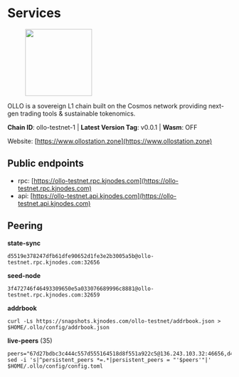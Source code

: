 # Services

<figure><img src="https://raw.githubusercontent.com/kj89/testnet_manuals/main/pingpub/logos/ollo.png" width="150" alt=""><figcaption></figcaption></figure>

OLLO is a sovereign L1 chain built on the Cosmos network providing  next-gen trading tools & sustainable tokenomics.

**Chain ID**: ollo-testnet-1 | **Latest Version Tag**: v0.0.1 | **Wasm**: OFF

Website: [https://www.ollostation.zone](https://www.ollostation.zone)


## Public endpoints

* rpc: [https://ollo-testnet.rpc.kjnodes.com](https://ollo-testnet.rpc.kjnodes.com)
* api: [https://ollo-testnet.api.kjnodes.com](https://ollo-testnet.api.kjnodes.com)

## Peering

**state-sync**

```
d5519e378247dfb61dfe90652d1fe3e2b3005a5b@ollo-testnet.rpc.kjnodes.com:32656
```

**seed-node**

```
3f472746f46493309650e5a033076689996c8881@ollo-testnet.rpc.kjnodes.com:32659
```

**addrbook**
```
curl -Ls https://snapshots.kjnodes.com/ollo-testnet/addrbook.json > $HOME/.ollo/config/addrbook.json
```

**live-peers** (35)
```
peers="67d27bdbc3c444c557d555164518d8f551a922c5@136.243.103.32:46656,d4696aba0fbb58a31b2736819ddecf699d787edb@38.242.159.61:26656,e8bdc07477c4a49acf1a4c91e3dc34fe2372169e@161.97.153.160:26656,d5519e378247dfb61dfe90652d1fe3e2b3005a5b@65.109.68.190:32656,ad2b0a3dfdd52bb4de8624b6b378638815f8e64b@65.109.90.178:18156,b1c40c092d4c889d14ac8db36621c114f811d797@65.109.92.241:22046,46cd4ab1a4fd92ee0ab510d05dce3cd00e639a05@3.235.146.125:26656,da8d3ca8e1c147f0037b1c43ad3de7174f5ec1b7@209.145.59.224:26656,2a8f0fada8b8b71b8154cf30ce44aebea1b5fe3d@146.59.116.136:26656,7db2f25b3bceeb32769d20316d5f1567f0a4bb54@167.86.99.7:16656,4b73754c2c10d523ffd43ca95d9cb6e0ad8204a4@5.189.148.147:26656,43da48176665407ebbe40f809a0ec2c84ab0579e@65.109.24.121:26656,74e60a35557efc793edb10667c3fff979ccbf49f@141.95.204.81:26656,ed38d885d068a963b0bc3986bb69680c34757a40@135.181.83.157:26656,46d6f338d845f2eabf046d8bbabdab70a7d94b18@89.179.33.100:26656,62ea32840aee3f7450089747d9b5c4a5b2110bb0@75.119.154.22:26656,a553ae4af55d127300dd707a46e715b47a82610a@65.21.131.215:26626,2f5965450c9c831266959632fba2c1533b8f676d@38.242.248.2:26656,42beefd08b5f8580177d1506220db3a548090262@65.108.195.29:26116,4da239f27366a2f0076163fc577afdc67d470a82@65.109.90.33:18156,3baa3ab28418101d74a75e859b7ac0777f671c1c@65.108.204.119:26116,ad204b3422acb2e9a364941e540c99203ec22c5c@212.23.222.93:26656,69d2c02f413bea1376f5398646f0c2ce0f82d62e@141.94.73.93:26656,5f2e17783db19bcf868b03a1ee0a6e2cc47df6d3@185.16.39.3:26656,4df1895f1e1d76bc317ca2698a3fea6354eadd77@65.108.15.48:26656,8c4a28db4a9f4a37725d504d6f87fb5e1aee0266@49.12.216.13:46656,ef8863e006ba8eaea3aa8b780b01b82b401d7bd9@84.46.252.45:56656,4a1dce5e59374f85d45fdb49478658b03e3d2ef3@65.21.134.202:26626,958c8c3198edc57b70dd3206eb15d20e1da92bb8@185.197.195.242:36656,b52d194f1cc0bbb7ec264cbf4a28eb1d4238d84e@5.161.182.42:26656,cadc2b601a188aedbe4156a6eb5a81e00770bcfc@65.108.219.110:26656,5b2e5dbcfd31d4ed97ea6b4cda76155841bf47f1@185.209.228.174:26656,19d1a457be3c3f8682c4ea85aef8687c64c15736@38.242.236.48:26656,d6c5ff021b091a1fd93b9f811cf7fca0d31e8510@65.108.238.61:46656,4057913a72b6e0451abb83cd7e481bb48a4e4785@38.242.248.147:32656"
sed -i 's|^persistent_peers *=.*|persistent_peers = "'$peers'"|' $HOME/.ollo/config/config.toml
```
